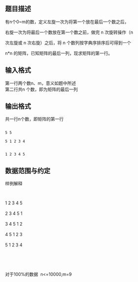 ## 题目描述

<div>
 有n个0~m的数，定义左旋一次为将第一个放在最后一个数之后，
</div> 
<div>
 右旋一次为将最后一个数放在第一个数之前，做完 n 次旋转操作（n
</div> 
<div>
 次左旋或 n 次右旋）之后，将 n 个数列按字典序排序后可得到一个
</div> 
<div>
 n*n 的矩阵，已知矩阵的最后一列，现求矩阵的第一行。
</div>

## 输入格式

<p>第一行两个数n、m，意义如题中所述 <br> 第二行共n 个数，即为矩阵的最后一列</p>

## 输出格式

<p>共一行n个数，即矩阵的第一行</p>

```input1
5 5
5 1 2 3 4
```
```output1
1 2 3 4 5
```
## 数据范围与约定

<p>样例解释</p>
<br> 
<p>1 2 3 4 5 <br><br> 2 3 4 5 1 <br><br> 3 4 5 1 2 <br><br> 4 5 1 2 3 <br><br> 5 1 2 3 4</p>
<br> 
<p></p>
<br> 
<p>对于100%的数据  n<=10000,m=9</p>

